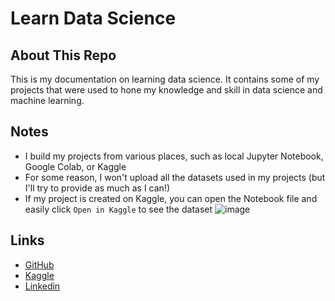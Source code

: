 # Learn Data Science
## About This Repo
This is my documentation on learning data science. It contains some of my projects that were used to hone my knowledge and skill in data science and machine learning.

## Notes
- I build my projects from various places, such as local Jupyter Notebook, Google Colab, or Kaggle
- For some reason, I won't upload all the datasets used in my projects (but I'll try to provide as much as I can!)
- If my project is created on Kaggle, you can open the Notebook file and easily click `Open in Kaggle` to see the dataset
![image](https://user-images.githubusercontent.com/29569758/153331041-00270c70-1aa6-48a0-922e-736f673c5c54.png)

## Links
- [GitHub](https://github.com/adhang)
- [Kaggle](https://www.kaggle.com/adhang)
- [Linkedin](https://www.linkedin.com/in/adhangmuntaha/)
